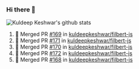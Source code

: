 ### Hi there 👋

<!--
**kuldeepkeshwar/kuldeepkeshwar** is a ✨ _special_ ✨ repository because its `README.md` (this file) appears on your GitHub profile.

Here are some ideas to get you started:

- 🔭 I’m currently working on ...
- 🌱 I’m currently learning ...
- 👯 I’m looking to collaborate on ...
- 🤔 I’m looking for help with ...
- 💬 Ask me about ...
- 📫 How to reach me: ...
- 😄 Pronouns: ...
- ⚡ Fun fact: ...
-->
![Kuldeep Keshwar's github stats](https://github-readme-stats.vercel.app/api?username=kuldeepkeshwar&show_icons=true)

<!--START_SECTION:activity-->
1. 🎉 Merged PR [#169](https://github.com/kuldeepkeshwar/filbert-js/pull/169) in [kuldeepkeshwar/filbert-js](https://github.com/kuldeepkeshwar/filbert-js)
2. 🎉 Merged PR [#171](https://github.com/kuldeepkeshwar/filbert-js/pull/171) in [kuldeepkeshwar/filbert-js](https://github.com/kuldeepkeshwar/filbert-js)
3. 🎉 Merged PR [#170](https://github.com/kuldeepkeshwar/filbert-js/pull/170) in [kuldeepkeshwar/filbert-js](https://github.com/kuldeepkeshwar/filbert-js)
4. 🎉 Merged PR [#172](https://github.com/kuldeepkeshwar/filbert-js/pull/172) in [kuldeepkeshwar/filbert-js](https://github.com/kuldeepkeshwar/filbert-js)
5. 🎉 Merged PR [#168](https://github.com/kuldeepkeshwar/filbert-js/pull/168) in [kuldeepkeshwar/filbert-js](https://github.com/kuldeepkeshwar/filbert-js)
<!--END_SECTION:activity-->
